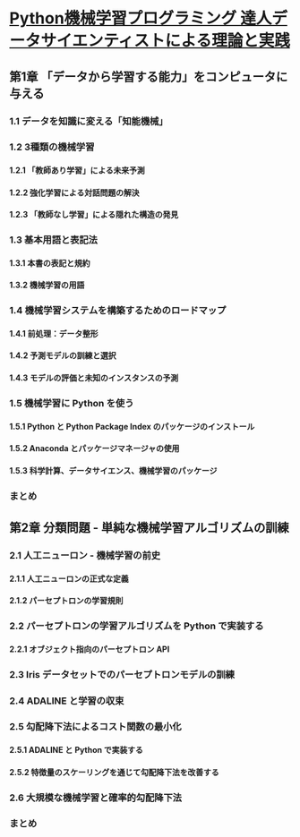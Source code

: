 # [Python機械学習プログラミング 達人データサイエンティストによる理論と実践](https://book.impress.co.jp/books/1120101017)

## 第1章 「データから学習する能力」をコンピュータに与える

### 1.1 データを知識に変える「知能機械」

### 1.2 3種類の機械学習

#### 1.2.1 「教師あり学習」による未来予測

#### 1.2.2 強化学習による対話問題の解決

#### 1.2.3 「教師なし学習」による隠れた構造の発見

### 1.3 基本用語と表記法

#### 1.3.1 本書の表記と規約

#### 1.3.2 機械学習の用語

### 1.4 機械学習システムを構築するためのロードマップ

#### 1.4.1 前処理：データ整形

#### 1.4.2 予測モデルの訓練と選択

#### 1.4.3 モデルの評価と未知のインスタンスの予測

### 1.5 機械学習に Python を使う

#### 1.5.1 Python と Python Package Index のパッケージのインストール

#### 1.5.2 Anaconda とパッケージマネージャの使用

#### 1.5.3 科学計算、データサイエンス、機械学習のパッケージ

### まとめ

## 第2章 分類問題 - 単純な機械学習アルゴリズムの訓練

### 2.1 人工ニューロン - 機械学習の前史

#### 2.1.1 人工ニューロンの正式な定義

#### 2.1.2 パーセプトロンの学習規則

### 2.2 パーセプトロンの学習アルゴリズムを Python で実装する

#### 2.2.1 オブジェクト指向のパーセプトロン API

### 2.3 Iris データセットでのパーセプトロンモデルの訓練

### 2.4 ADALINE と学習の収束

### 2.5 勾配降下法によるコスト関数の最小化

#### 2.5.1 ADALINE と Python で実装する

#### 2.5.2 特徴量のスケーリングを通じて勾配降下法を改善する

### 2.6 大規模な機械学習と確率的勾配降下法

### まとめ
